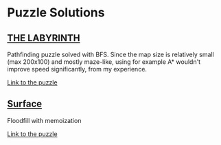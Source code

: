 # Puzzle Solutions

## [THE LABYRINTH](The_Labyrinth.rs)
Pathfinding puzzle solved with BFS. Since the map size is relatively small (max 200x100) and mostly maze-like, using for example A* wouldn't improve speed significantly, from my experience.

[Link to the puzzle](https://www.codingame.com/training/hard/the-labyrinth)

## [Surface](Surface.rs)
Floodfill with memoization

[Link to the puzzle](https://www.codingame.com/training/hard/surface)
